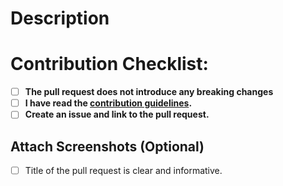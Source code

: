 # Description
<!-- Explain here the changes your PR introduces and text to help us understand the context of this change. -->

# Contribution Checklist:
- [ ] **The pull request does not introduce any breaking changes**
- [ ] **I have read the [contribution guidelines](../CONTRIBUTING.md).**
- [ ] **Create an issue and link to the pull request.**

## Attach Screenshots (Optional) 
- [ ] Title of the pull request is clear and informative.

